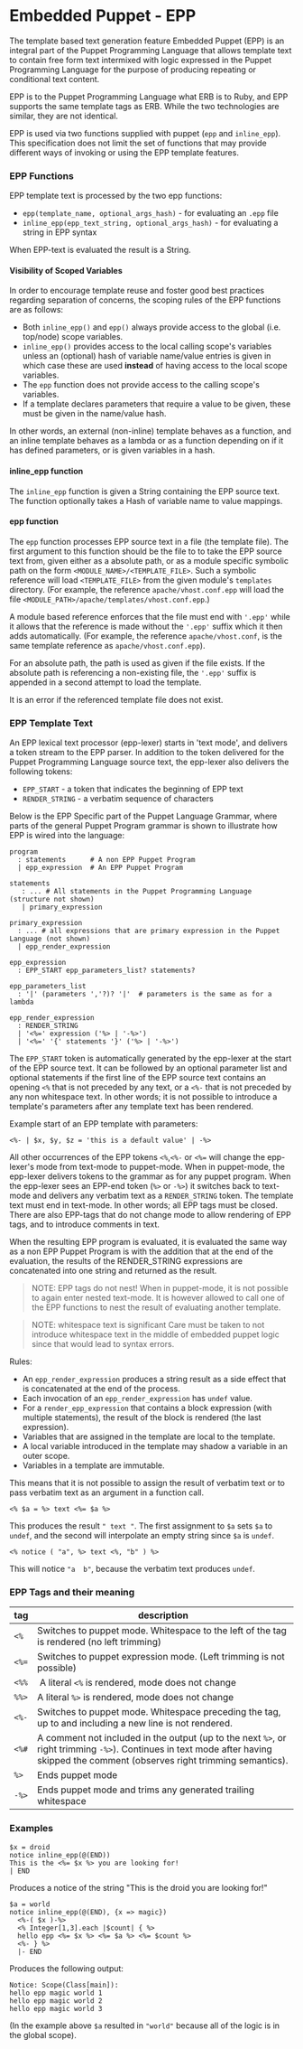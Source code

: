# Embedded Puppet - EPP

The template based text generation feature Embedded Puppet (EPP) is an integral part of the Puppet Programming Language that allows template text to contain free form text intermixed with logic expressed in the Puppet Programming Language for the purpose of producing repeating or conditional text content.

EPP is to the Puppet Programming Language what ERB is to Ruby, and EPP supports the same template tags as ERB. While the two technologies are similar, they are not identical.

EPP is used via two functions supplied with puppet (`epp` and `inline_epp`). This specification does not limit the set of functions that may provide different ways of invoking or using the EPP template features.

### EPP Functions

EPP template text is processed by the two epp functions:

* `epp(template_name, optional_args_hash)` - for evaluating an `.epp` file
* `inline_epp(epp_text_string, optional_args_hash)` - for evaluating a string in EPP syntax

When EPP-text is evaluated the result is a String.

#### Visibility of Scoped Variables

In order to encourage template reuse and foster good best practices regarding separation of
concerns, the scoping rules of the EPP functions are as follows:

* Both `inline_epp()` and `epp()` always provide access to the global (i.e. top/node) scope 
  variables.
* `inline_epp()` provides access to the local calling scope's variables unless an
  (optional) hash of variable name/value entries is given in which case these are used **instead** 
  of having access to the local scope variables.
* The `epp` function does not provide access to the calling scope's variables.  
* If a template declares parameters that require a value to be given, these must be given in 
  the name/value hash.
  
In other words, an external (non-inline) template behaves as a function, and an inline
template behaves as a lambda or as a function depending on if it has defined parameters, or is given variables in a hash.

#### inline_epp function

The `inline_epp` function is given a String containing the EPP source text. The function optionally takes a Hash of variable name to value mappings. 

#### epp function

The `epp` function processes EPP source text in a file (the template file).
The first argument to this function should be the file to to take the EPP source text
from, given either as a absolute path, or as a module specific symbolic path on the form `<MODULE_NAME>/<TEMPLATE_FILE>`.
Such a symbolic reference will load `<TEMPLATE_FILE>` from the given module's `templates`
directory. (For example, the reference `apache/vhost.conf.epp` will load the
file `<MODULE_PATH>/apache/templates/vhost.conf.epp`.)

A module based reference enforces that the file must end with `'.epp'` while it allows that the reference is made without the `'.epp'` suffix which it then adds automatically. (For example, the reference `apache/vhost.conf`, is the same template reference as `apache/vhost.conf.epp`).

For an absolute path, the path is used as given if the file exists. If the absolute path is referencing a non-existing file, the `'.epp'` suffix is appended in a second attempt to load the template.

It is an error if the referenced template file does not exist.

### EPP Template Text

An EPP lexical text processor (epp-lexer) starts in 'text mode', and delivers a token stream to the EPP parser. In addition to the token delivered for the Puppet Programming Language source text,
the epp-lexer also delivers the following tokens:

* `EPP_START` - a token that indicates the beginning of EPP text
* `RENDER_STRING` - a verbatim sequence of characters

Below is the EPP Specific part of the Puppet Language Grammar, where parts of the general Puppet Program grammar is shown to illustrate how EPP is wired into the language:

    program
      : statements      # A non EPP Puppet Program
      | epp_expression  # An EPP Puppet Program

    statements
       : ... # All statements in the Puppet Programming Language (structure not shown)
       | primary_expression
       
    primary_expression
      : ... # all expressions that are primary expression in the Puppet Language (not shown)
      | epp_render_expression
      
    epp_expression
      : EPP_START epp_parameters_list? statements?

    epp_parameters_list
      : '|' (parameters ','?)? '|'  # parameters is the same as for a lambda

    epp_render_expression
      : RENDER_STRING
      | '<%=' expression ('%> | '-%>')
      | '<%=' '{' statements '}' ('%> | '-%>')


The `EPP_START` token is automatically generated by the epp-lexer at the start of the EPP source text. It can be followed by an optional parameter list and optional statements if
the first line of the EPP source text contains an opening `<%` that is not preceded by any text,
or a `<%-` that is not preceded by any non whitespace text. In other words; it is not possible to introduce a template's parameters after any template text has been rendered.

Example start of an EPP template with parameters:

    <%- | $x, $y, $z = 'this is a default value' | -%>

All other occurrences of the EPP tokens `<%`,`<%-` or `<%=` will change the epp-lexer's mode from
text-mode to puppet-mode. 
When in puppet-mode, the epp-lexer delivers tokens to the grammar as for any puppet program. 
When the epp-lexer sees an EPP-end token (`%>` or `-%>`) it switches back to text-mode and delivers any verbatim text as a `RENDER_STRING` token. The template text must end in text-mode. In other words; all EPP tags must be closed. There are also EPP-tags that do not change mode to allow rendering of EPP tags, and to introduce comments in text.

When the resulting EPP program is evaluated, it is evaluated the same way as a non EPP Puppet Program is with the addition that at the end of the evaluation, the results of the RENDER_STRING expressions are concatenated into one string and returned as the result.

> NOTE:
> EPP tags do not nest! When in puppet-mode, it is not possible to again enter nested text-mode.
> It is however allowed to call one of the EPP functions to
> nest the result of evaluating another template.

> NOTE: whitespace text is significant
> Care must be taken to not introduce whitespace text in the middle of embedded puppet logic
> since that would lead to syntax errors.

Rules:

* An `epp_render_expression` produces a string result as a side effect that is concatenated at
  the end of the process.
* Each invocation of an `epp_render_expression` has `undef` value.
* For a `render_epp_expression` that contains a block expression (with multiple statements), the
  result of the block is rendered (the last expression).
* Variables that are assigned in the template are local to the template.
* A local variable introduced in the template may shadow a variable in an outer scope.
* Variables in a template are immutable.

This means that it is not possible to assign the result of verbatim text or to pass verbatim
text as an argument in a function call.

    <% $a = %> text <%= $a %>
    
This produces the result `" text "`. The first assignment to `$a` sets `$a` to `undef`, and the second will interpolate an empty string since `$a` is `undef`.

    <% notice ( "a", %> text <%, "b" ) %>

This will notice `"a  b"`, because the verbatim text produces `undef`.

### EPP Tags and their meaning

| tag | description |
| --- | --- |
| `<%`  | Switches to puppet mode. Whitespace to the left of the tag is rendered (no left trimming)|
| `<%=` | Switches to puppet expression mode. (Left trimming is not possible) |
| `<%%` | A literal `<%` is rendered, mode does not change |
| `%%>` | A literal `%>` is rendered, mode does not change |
| `<%-` | Switches to puppet mode. Whitespace preceding the tag, up to and including a new line is not rendered. |
| `<%#` | A comment not included in the output (up to the next `%>`, or right trimming `-%>`). Continues in text mode after having skipped the comment (observes right trimming semantics).
| `%>` | Ends puppet mode
| `-%>` | Ends puppet mode and trims any generated trailing whitespace |


### Examples

    $x = droid
    notice inline_epp(@(END))
    This is the <%= $x %> you are looking for!
    | END

Produces a notice of the string "This is the droid you are looking for!"
    
    $a = world
    notice inline_epp(@(END), {x => magic})
      <%-( $x )-%>
      <% Integer[1,3].each |$count| { %>
      hello epp <%= $x %> <%= $a %> <%= $count %>
      <%- } %>
      |- END

Produces the following output:

    Notice: Scope(Class[main]): 
    hello epp magic world 1
    hello epp magic world 2
    hello epp magic world 3

(In the example above `$a` resulted in `"world"` because all of the logic is in the global scope).

